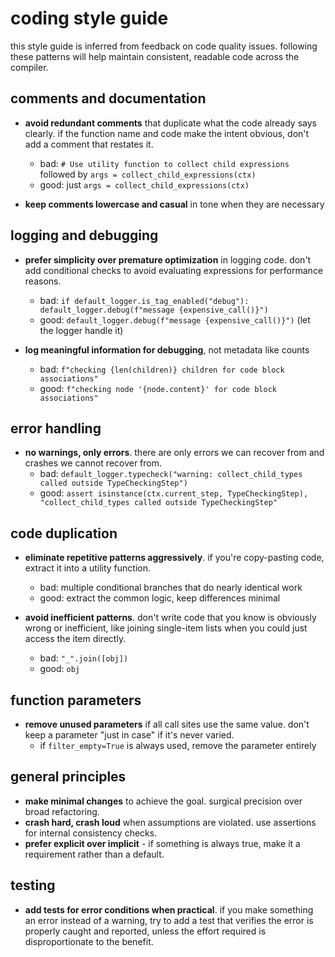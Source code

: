 # coding style guide

this style guide is inferred from feedback on code quality issues. following these patterns will help maintain consistent, readable code across the compiler.

## comments and documentation

- **avoid redundant comments** that duplicate what the code already says clearly. if the function name and code make the intent obvious, don't add a comment that restates it.
  - bad: `# Use utility function to collect child expressions` followed by `args = collect_child_expressions(ctx)`
  - good: just `args = collect_child_expressions(ctx)`

- **keep comments lowercase and casual** in tone when they are necessary

## logging and debugging

- **prefer simplicity over premature optimization** in logging code. don't add conditional checks to avoid evaluating expressions for performance reasons.
  - bad: `if default_logger.is_tag_enabled("debug"): default_logger.debug(f"message {expensive_call()}")`
  - good: `default_logger.debug(f"message {expensive_call()}")` (let the logger handle it)

- **log meaningful information for debugging**, not metadata like counts
  - bad: `f"checking {len(children)} children for code block associations"`
  - good: `f"checking node '{node.content}' for code block associations"`

## error handling

- **no warnings, only errors**. there are only errors we can recover from and crashes we cannot recover from.
  - bad: `default_logger.typecheck("warning: collect_child_types called outside TypeCheckingStep")`
  - good: `assert isinstance(ctx.current_step, TypeCheckingStep), "collect_child_types called outside TypeCheckingStep"`

## code duplication

- **eliminate repetitive patterns aggressively**. if you're copy-pasting code, extract it into a utility function.
  - bad: multiple conditional branches that do nearly identical work
  - good: extract the common logic, keep differences minimal

- **avoid inefficient patterns**. don't write code that you know is obviously wrong or inefficient, like joining single-item lists when you could just access the item directly.
  - bad: `"_".join([obj])`
  - good: `obj`

## function parameters

- **remove unused parameters** if all call sites use the same value. don't keep a parameter "just in case" if it's never varied.
  - if `filter_empty=True` is always used, remove the parameter entirely

## general principles

- **make minimal changes** to achieve the goal. surgical precision over broad refactoring.
- **crash hard, crash loud** when assumptions are violated. use assertions for internal consistency checks.
- **prefer explicit over implicit** - if something is always true, make it a requirement rather than a default.

## testing

- **add tests for error conditions when practical**. if you make something an error instead of a warning, try to add a test that verifies the error is properly caught and reported, unless the effort required is disproportionate to the benefit.
